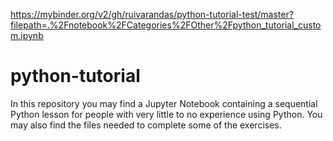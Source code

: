 https://mybinder.org/v2/gh/ruivarandas/python-tutorial-test/master?filepath=.%2Fnotebook%2FCategories%2FOther%2Fpython_tutorial_custom.ipynb

# python-tutorial
In this repository you may find a Jupyter Notebook containing a sequential Python lesson for people with very little to no experience using Python. You may also find the files needed to complete some of the exercises.
